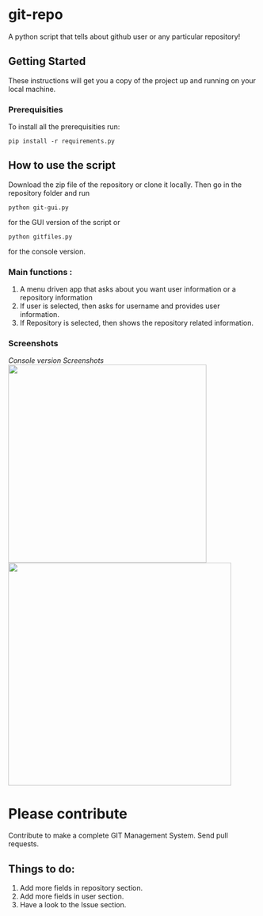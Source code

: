 # git-repo
A python script that tells about github user or any particular repository!
## Getting Started
These instructions will get you a copy of the project up and running on your local machine.
### Prerequisities
To install all the prerequisities run:
```
pip install -r requirements.py
```
## How to use the script
Download the zip file of the repository or clone it locally. Then go in the repository folder and run
```
python git-gui.py
```
for the GUI version of the script or
```
python gitfiles.py
```
for the console version.
###  Main functions :
1. A menu driven app that asks about you want user information or a repository information
2. If user is selected, then asks for username and provides user information.
3. If Repository is selected, then shows the repository related information.

### Screenshots
<i>Console version Screenshots</i><br>
<img src="http://i.imgur.com/OkBVuPg.png" width="400"> 
<img src="http://i.imgur.com/ES3DuzI.png" width="450">

# Please contribute
Contribute to make a complete GIT Management System. Send pull requests.
## Things to do: 
1. Add more fields in repository section.
2. Add more fields in user section.
3. Have a look to the Issue section.
